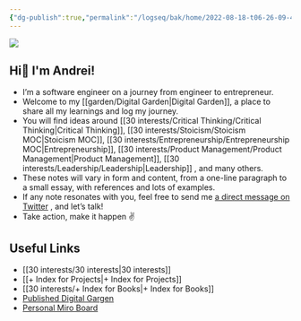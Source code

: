 ```yaml
---
{"dg-publish":true,"permalink":"/logseq/bak/home/2022-08-18-t06-26-09-403-z/","tags":"gardenEntry","dgHomeLink":true,"dgPassFrontmatter":false}
---
```


![](https://i.imgur.com/v1LQMYT.png)

## Hi👋 I'm Andrei!
- I’m a software engineer on a journey from engineer to entrepreneur.
- Welcome to my [[garden/Digital Garden|Digital Garden]], a place to share all my learnings and log my journey.
- You will find ideas around [[30 interests/Critical Thinking/Critical Thinking|Critical Thinking]], [[30 interests/Stoicism/Stoicism MOC|Stoicism MOC]], [[30 interests/Entrepreneurship/Entrepreneurship MOC|Entrepreneurship]], [[30 interests/Product Management/Product Management|Product Management]], [[30 interests/Leadership/Leadership|Leadership]] , and many others.
- These notes will vary in form and content, from a one-line paragraph to a small essay, with references and lots of examples.
- If any note resonates with you, feel free to send me [a direct message on Twitter](https://twitter.com/messages/compose?recipient_id=25110315) , and let’s talk!
- Take action, make it happen ✌️
## Useful Links
- [[30 interests/30 interests|30 interests]]
- [[+ Index for Projects|+ Index for Projects]]
- [[30 interests/+ Index for Books|+ Index for Books]]
- [Published Digital Gargen](https://razvan-andrei-surdu.eu/)
- [Personal Miro Board](https://miro.com/app/board/o9J_lZjzMII=/)